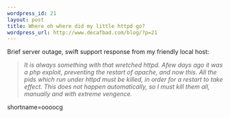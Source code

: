 ```yaml
--- 
wordpress_id: 21
layout: post
title: Where oh where did my little httpd go?
wordpress_url: http://www.decafbad.com/blog/?p=21
---
```

Brief server outage, swift support response from my friendly local host:<blockquote><i>It is always something with that wretched httpd. Afew days ago it was a php exploit, preventing the restart of apache, and now this. All the pids which run under httpd must be killed, in order for a restart to take effect. This does not happen automatically, so I must kill them all, manually and with extreme vengence.</i></blockquote>
<!--more-->
shortname=oooocg
